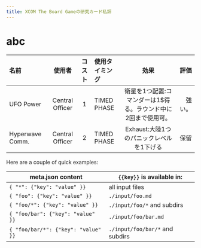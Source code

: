 ```yaml
---
title: XCOM The Board Gameの研究カード私評
---
```


# abc

名前 | 使用者  | コスト | 使用タイミング | 効果 | 評価
:--- | :----:  | :----: | :------------- | :--: | ---:
UFO Power | Central Officer | 1 | TIMED PHASE | 衛星を1つ配置:コマンダーは1$得る。ラウンド中に2回まで使用可。 | 強い。
Hyperwave Comm. | Central Officer | 2 | TIMED PHASE | Exhaust:大陸1つのパニックレベルを1下げる | 保留

Here are a couple of quick examples:

| meta.json content                 | `{{key}}` is available in: |
|-----------------------------------|-----------------------------------------
| `{ "*": {"key": "value" }}`       | all input files
| `{ "foo": {"key": "value" }}`     | `./input/foo.md`
| `{ "foo/*": {"key": "value" }}`   | `./input/foo/*` and subdirs
| `{ "foo/bar": {"key": "value" }}` | `./input/foo/bar.md`
| `{ "foo/bar/*": {"key": "value" }}` | `./input/foo/bar/*` and subdirs
